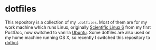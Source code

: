 dotfiles
========

This repository is a collection of my `.dotfiles`.
Most of them are for my work machine which runs Linux, originally [Scientific Linux 6](https://www.scientificlinux.org/) from my first PostDoc, now switched to vanilla [Ubuntu](https://.ubuntu.com/).
Some dotfiles are also used on my home machine running OS X, so recently I switched this repository to [dotbot](https://github.com/anishathalye/dotbot).

